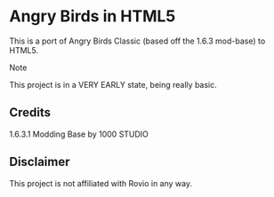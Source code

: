 # Angry Birds in HTML5
This is a port of Angry Birds Classic (based off the 1.6.3 mod-base) to HTML5.

>[!NOTE]
>This project is in a VERY EARLY state, being
>really basic.

<!--
## Installation
Download the [latest release](https://github.com/system32149/AngryBirds-JS/releases/latest),
unzip the file that you downloaded, 
-->
## Credits
1.6.3.1 Modding Base by 1000 STUDIO

## Disclaimer
This project is not affiliated with Rovio in any way.
